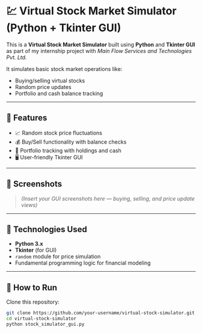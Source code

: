 # 💹 Virtual Stock Market Simulator (Python + Tkinter GUI)

This is a **Virtual Stock Market Simulator** built using **Python** and **Tkinter GUI** as part of my internship project with *Main Flow Services and Technologies Pvt. Ltd.*

It simulates basic stock market operations like:
- Buying/selling virtual stocks
- Random price updates
- Portfolio and cash balance tracking

---

## 🧠 Features

- 📈 Random stock price fluctuations
- 💰 Buy/Sell functionality with balance checks
- 🧾 Portfolio tracking with holdings and cash
- 🖥️ User-friendly Tkinter GUI

---

## 📸 Screenshots

> *(Insert your GUI screenshots here — buying, selling, and price update views)*

---

## 🔧 Technologies Used

- **Python 3.x**
- **Tkinter** (for GUI)
- `random` module for price simulation
- Fundamental programming logic for financial modeling

---

## 🚀 How to Run
Clone this repository:
   ```bash
   git clone https://github.com/your-username/virtual-stock-simulator.git
   cd virtual-stock-simulator
   python stock_simulator_gui.py

